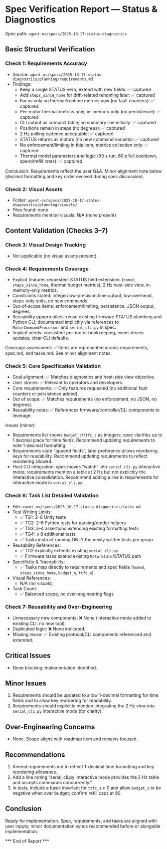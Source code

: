 # Spec Verification Report — Status & Diagnostics

Spec path: `agent-os/specs/2025-10-17-status-diagnostics`

## Basic Structural Verification

### Check 1: Requirements Accuracy
- Source: `agent-os/specs/2025-10-17-status-diagnostics/planning/requirements.md`
- Findings:
  - Keep a single STATUS verb; extend with new fields: ✅ captured
  - Add `steps_since_home` for drift-related rehoming later: ✅ captured
  - Focus only on thermal/runtime metrics now (no fault counters): ✅ captured
  - Per-motor thermal metrics only; in-memory only (no persistence): ✅ captured
  - CLI output as compact table; no summary line initially: ✅ captured
  - Positions remain in steps (no degrees): ✅ captured
  - 2 Hz polling cadence acceptable: ✅ captured
  - STATUS returns all motors (no new command variants): ✅ captured
  - No enforcement/limiting in this item; metrics collection only: ✅ captured
  - Thermal model parameters and logic (90 s run, 60 s full cooldown, spend/refill rates): ✅ captured

Conclusion: Requirements reflect the user Q&A. Minor alignment note below (decimal formatting and key order evolved during spec discussion).

### Check 2: Visual Assets
- Folder: `agent-os/specs/2025-10-17-status-diagnostics/planning/visuals/`
- Files found: none
- Requirements mention visuals: N/A (none present)

## Content Validation (Checks 3–7)

### Check 3: Visual Design Tracking
- Not applicable (no visual assets present).

### Check 4: Requirements Coverage
- Explicit features requested: STATUS field extensions (`homed`, `steps_since_home`, thermal budget metrics), 2 Hz host-side view, in-memory-only metrics.
- Constraints stated: integer/low-precision time output, low overhead, steps-only units, no new commands.
- Out-of-scope items: enforcement/limiting, persistence, JSON output, degrees.
- Reusability opportunities: reuse existing firmware STATUS plumbing and Python CLI; documented implicitly via references to `MotorCommandProcessor` and `serial_cli.py` in spec.
- Implicit needs: consistent per-motor bookkeeping, event-driven updates, clear CLI defaults.

Coverage assessment: ✅ Items are represented across requirements, spec.md, and tasks.md. See minor alignment notes.

### Check 5: Core Specification Validation
- Goal alignment: ✅ Matches diagnostics and host-side view objective.
- User stories: ✅ Relevant to operators and developers.
- Core requirements: ✅ Only features requested (no additional fault counters or persistence added).
- Out of scope: ✅ Matches requirements (no enforcement, no JSON, no degrees).
- Reusability notes: ✅ References firmware/controller/CLI components to leverage.

Issues (minor):
- Requirements list shows `budget_s`/`ttfc_s` as integers; spec clarifies up to 1 decimal place for time fields. Recommend updating requirements to note 1-decimal formatting.
- Requirements state “append fields”; later preference allows reordering keys for readability. Recommend updating requirements to reflect reordering allowed.
- Host CLI integration: spec moves “watch” into `serial_cli.py` interactive mode; requirements mention a table at 2 Hz but not explicitly the interactive consolidation. Recommend adding a line in requirements for interactive mode in `serial_cli.py`.

### Check 6: Task List Detailed Validation
- File: `agent-os/specs/2025-10-17-status-diagnostics/tasks.md`
- Test Writing Limits:
  - ✅ TG1: 2–8 Unity tests
  - ✅ TG2: 2–6 Python tests for parsing/render helpers
  - ✅ TG3: 3–4 assertions extending existing formatting tests
  - ✅ TG4: ≤ 8 additional tests
  - ✅ Tasks instruct running ONLY the newly written tests per group
- Reusability References:
  - ✅ TG2 explicitly extends existing `serial_cli.py`
  - ✅ Firmware tasks extend existing `MotorState`/STATUS path
- Specificity & Traceability:
  - ✅ Tasks map directly to requirements and spec fields (`homed`, `steps_since_home`, `budget_s`, `ttfc_s`)
- Visual References:
  - N/A (no visuals)
- Task Count:
  - ✅ Balanced scope, no over-engineering flags

### Check 7: Reusability and Over‑Engineering
- Unnecessary new components: ❌ None (interactive mode added to existing CLI, no new tool).
- Duplicated logic: ❌ None indicated.
- Missing reuse: ✅ Existing protocol/CLI components referenced and extended.

## Critical Issues
- None blocking implementation identified.

## Minor Issues
1. Requirements should be updated to allow 1-decimal formatting for time fields and to allow key reordering for readability.
2. Requirements should explicitly mention integrating the 2 Hz view into `serial_cli.py` interactive mode (for clarity).

## Over‑Engineering Concerns
- None. Scope aligns with roadmap item and remains focused.

## Recommendations
1. Amend requirements.md to reflect 1-decimal time formatting and key reordering allowance.
2. Add a line noting “serial_cli.py interactive mode provides the 2 Hz table and accepts commands concurrently.”
3. In tests, include a basic invariant for `ttfc_s` ≥ 0 and allow `budget_s` to be negative when over budget; confirm refill caps at 90.

## Conclusion
Ready for implementation. Spec, requirements, and tasks are aligned with user inputs; minor documentation syncs recommended before or alongside implementation.

*** End of Report ***
